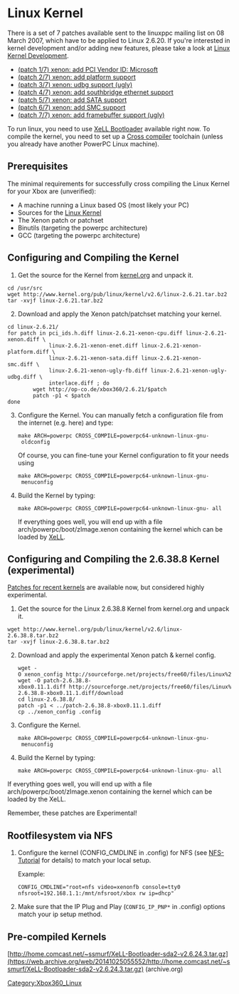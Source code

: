 # Linux Kernel

There is a set of 7 patches available sent to the linuxppc mailing list
on 08 March 2007, which have to be applied to Linux 2.6.20. If you're
interested in kernel development and/or adding new features, please take
a look at [Linux Kernel
Development](Linux_Kernel_Development "wikilink").

- [(patch 1/7) xenon: add PCI Vendor ID:
  Microsoft](http://ozlabs.org/pipermail/linuxppc-dev/2007-March/032705.html)
- [(patch 2/7) xenon: add platform
  support](http://ozlabs.org/pipermail/linuxppc-dev/2007-March/032704.html)
- [(patch 3/7) xenon: udbg support
  (ugly)](http://ozlabs.org/pipermail/linuxppc-dev/2007-March/032701.html)
- [(patch 4/7) xenon: add southbridge ethernet
  support](http://ozlabs.org/pipermail/linuxppc-dev/2007-March/032703.html)
- [(patch 5/7) xenon: add SATA
  support](http://ozlabs.org/pipermail/linuxppc-dev/2007-March/032702.html)
- [(patch 6/7) xenon: add SMC
  support](http://ozlabs.org/pipermail/linuxppc-dev/2007-March/032707.html)
- [(patch 7/7) xenon: add framebuffer support
  (ugly)](http://ozlabs.org/pipermail/linuxppc-dev/2007-March/032708.html)

To run linux, you need to use [XeLL Bootloader](../XeLL) available right now. To compile
the kernel, you need to set up a [Cross compiler](../Toolchain) toolchain (unless
you already have another PowerPC Linux machine).

## Prerequisites

The minimal requirements for successfully cross compiling the Linux
Kernel for your Xbox are (unverified):

- A machine running a Linux based OS (most likely your PC)
- Sources for the [Linux Kernel](http://www.kernel.org)
- The Xenon patch or patchset
- Binutils (targeting the powerpc architecture)
- GCC (targeting the powerpc architecture)

## Configuring and Compiling the Kernel

1. Get the source for the Kernel from
    [kernel.org](http://www.kernel.org) and unpack it.

```
cd /usr/src
wget http://www.kernel.org/pub/linux/kernel/v2.6/linux-2.6.21.tar.bz2
tar -xvjf linux-2.6.21.tar.bz2
```

2.  Download and apply the Xenon patch/patchset matching your kernel.

```
cd linux-2.6.21/
for patch in pci_ids.h.diff linux-2.6.21-xenon-cpu.diff linux-2.6.21-xenon.diff \
             linux-2.6.21-xenon-enet.diff linux-2.6.21-xenon-platform.diff \
             linux-2.6.21-xenon-sata.diff linux-2.6.21-xenon-smc.diff \
             linux-2.6.21-xenon-ugly-fb.diff linux-2.6.21-xenon-ugly-udbg.diff \
             interlace.diff ; do
        wget http://op-co.de/xbox360/2.6.21/$patch
        patch -p1 < $patch
done
```

3. Configure the Kernel. You can manually fetch a configuration file from the internet (e.g. here) and type:

    `make ARCH=powerpc CROSS_COMPILE=powerpc64-unknown-linux-gnu- oldconfig`
    
    Of course, you can fine-tune your Kernel configuration to fit your needs using

    `make ARCH=powerpc CROSS_COMPILE=powerpc64-unknown-linux-gnu- menuconfig`

4. Build the Kernel by typing:

    `make ARCH=powerpc CROSS_COMPILE=powerpc64-unknown-linux-gnu- all`

    If everything goes well, you will end up with a file
    arch/powerpc/boot/zImage.xenon containing the kernel which can be loaded
    by [XeLL](XeLL).

## Configuring and Compiling the 2.6.38.8 Kernel (experimental)

[Patches for recent kernels](http://sourceforge.net/projects/free60/files/Linux%20Kernel)
are available now, but considered highly experimental.

1. Get the source for the Linux 2.6.38.8 Kernel from kernel.org and
    unpack it.

  ```
  wget http://www.kernel.org/pub/linux/kernel/v2.6/linux-2.6.38.8.tar.bz2
  tar -xvjf linux-2.6.38.8.tar.bz2
  ```

2.  Download and apply the experimental Xenon patch & kernel config.

    ```
    wget -O xenon_config http://sourceforge.net/projects/free60/files/Linux%20Kernel/xenon_config/download
    wget -O patch-2.6.38.8-xbox0.11.1.diff http://sourceforge.net/projects/free60/files/Linux%20Kernel/v2.6.38/patch-2.6.38.8-xbox0.11.1.diff/download
    cd linux-2.6.38.8/
    patch -p1 < ../patch-2.6.38.8-xbox0.11.1.diff
    cp ../xenon_config .config
    ```

3.  Configure the Kernel.

    `make ARCH=powerpc CROSS_COMPILE=powerpc64-unknown-linux-gnu- menuconfig`

4.  Build the Kernel by typing:

    `make ARCH=powerpc CROSS_COMPILE=powerpc64-unknown-linux-gnu- all`

If everything goes well, you will end up with a file
arch/powerpc/boot/zImage.xenon containing the kernel which can be loaded
by the XeLL.

Remember, these patches are Experimental!

## Rootfilesystem via NFS

1.  Configure the kernel (CONFIG_CMDLINE in .config) for NFS (see
    [NFS-Tutorial](../NFS_Root) for details) to match your local
    setup.

    Example:
    ```
    CONFIG_CMDLINE="root=nfs video=xenonfb console=tty0 nfsroot=192.168.1.1:/mnt/nfsroot/xbox rw ip=dhcp"
    ```
2.  Make sure that the IP Plug and Play (`CONFIG_IP_PNP*` in .config) options match your ip setup method.

## Pre-compiled Kernels

[http://home.comcast.net/~ssmurf/XeLL-Bootloader-sda2-v2.6.24.3.tar.gz](https://web.archive.org/web/20141025055552/http://home.comcast.net/~ssmurf/XeLL-Bootloader-sda2-v2.6.24.3.tar.gz) \(archive.org)

[Category:Xbox360_Linux](../Category_Xbox360_Linux)